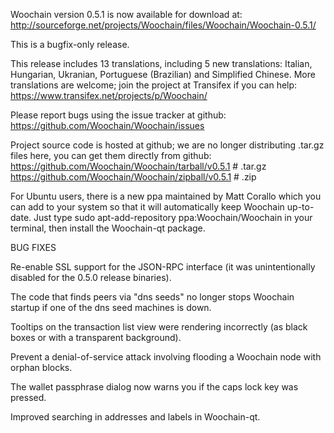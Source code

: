 Woochain version 0.5.1 is now available for download at:
http://sourceforge.net/projects/Woochain/files/Woochain/Woochain-0.5.1/

This is a bugfix-only release.

This release includes 13 translations, including 5 new translations:
Italian, Hungarian, Ukranian, Portuguese (Brazilian) and Simplified Chinese.
More translations are welcome; join the project at Transifex if you can help:
https://www.transifex.net/projects/p/Woochain/

Please report bugs using the issue tracker at github:
https://github.com/Woochain/Woochain/issues

Project source code is hosted at github; we are no longer
distributing .tar.gz files here, you can get them
directly from github:
https://github.com/Woochain/Woochain/tarball/v0.5.1  # .tar.gz
https://github.com/Woochain/Woochain/zipball/v0.5.1  # .zip

For Ubuntu users, there is a new ppa maintained by Matt Corallo which
you can add to your system so that it will automatically keep
Woochain up-to-date.  Just type
sudo apt-add-repository ppa:Woochain/Woochain
in your terminal, then install the Woochain-qt package.


BUG FIXES

Re-enable SSL support for the JSON-RPC interface (it was unintentionally
disabled for the 0.5.0 release binaries).

The code that finds peers via "dns seeds" no longer stops Woochain startup
if one of the dns seed machines is down.

Tooltips on the transaction list view were rendering incorrectly (as black boxes
or with a transparent background).

Prevent a denial-of-service attack involving flooding a Woochain node with
orphan blocks.

The wallet passphrase dialog now warns you if the caps lock key was pressed.

Improved searching in addresses and labels in Woochain-qt.
